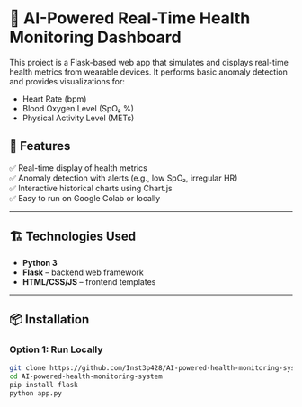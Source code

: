# 🧠 AI-Powered Real-Time Health Monitoring Dashboard

This project is a Flask-based web app that simulates and displays real-time health metrics from wearable devices. It performs basic anomaly detection and provides visualizations for:

- Heart Rate (bpm)
- Blood Oxygen Level (SpO₂ %)
- Physical Activity Level (METs)



## 🚀 Features

✅ Real-time display of health metrics  
✅ Anomaly detection with alerts (e.g., low SpO₂, irregular HR)  
✅ Interactive historical charts using Chart.js  
✅ Easy to run on Google Colab or locally

---

## 🏗️ Technologies Used

- **Python 3**
- **Flask** – backend web framework
- **HTML/CSS/JS** – frontend templates

---

## 📦 Installation

### Option 1: Run Locally

```bash
git clone https://github.com/Inst3p428/AI-powered-health-monitoring-system.git
cd AI-powered-health-monitoring-system
pip install flask
python app.py
